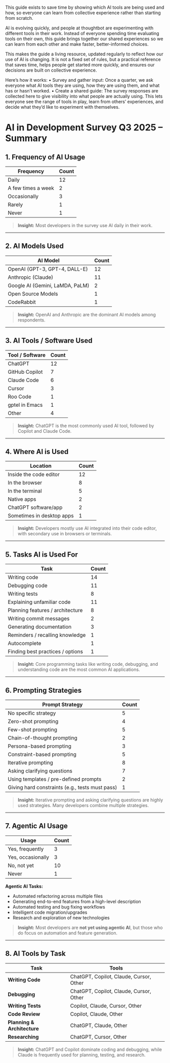 This guide exists to save time by showing which AI tools are being used and how, so everyone can learn from collective experience rather than starting from scratch.

AI is evolving quickly, and people at thoughtbot are experimenting with different tools in their work. Instead of everyone spending time evaluating tools on their own, this guide brings together our shared experiences so we can learn from each other and make faster, better-informed choices.

This makes the guide a living resource, updated regularly to reflect how our use of AI is changing. It is not a fixed set of rules, but a practical reference that saves time, helps people get started more quickly, and ensures our decisions are built on collective experience.

Here’s how it works:
	•	Survey and gather input: Once a quarter, we ask everyone what AI tools they are using, how they are using them, and what has or hasn’t worked.
	•	Create a shared guide: The survey responses are collected here to give visibility into what people are actually using. This lets everyone see the range of tools in play, learn from others’ experiences, and decide what they’d like to experiment with themselves.

# AI in Development Survey Q3 2025 – Summary

## 1. Frequency of AI Usage
| Frequency | Count |
|-----------|-------|
| Daily | 12 |
| A few times a week | 2 |
| Occasionally | 3 |
| Rarely | 1 |
| Never | 1 |

> **Insight:** Most developers in the survey use AI daily in their work.

---

## 2. AI Models Used
| AI Model | Count |
|----------|-------|
| OpenAI (GPT-3, GPT-4, DALL-E) | 12 |
| Anthropic (Claude) | 11 |
| Google AI (Gemini, LaMDA, PaLM) | 2 |
| Open Source Models | 1 |
| CodeRabbit | 1 |

> **Insight:** OpenAI and Anthropic are the dominant AI models among respondents.

---

## 3. AI Tools / Software Used
| Tool / Software | Count |
|----------------|-------|
| ChatGPT | 12 |
| GitHub Copilot | 7 |
| Claude Code | 6 |
| Cursor | 3 |
| Roo Code | 1 |
| gptel in Emacs | 1 |
| Other | 4 |

> **Insight:** ChatGPT is the most commonly used AI tool, followed by Copilot and Claude Code.

---

## 4. Where AI is Used
| Location | Count |
|---------|-------|
| Inside the code editor | 12 |
| In the browser | 8 |
| In the terminal | 5 |
| Native apps | 2 |
| ChatGPT software/app | 2 |
| Sometimes in desktop apps | 1 |

> **Insight:** Developers mostly use AI integrated into their code editor, with secondary use in browsers or terminals.

---

## 5. Tasks AI is Used For
| Task | Count |
|------|-------|
| Writing code | 14 |
| Debugging code | 11 |
| Writing tests | 8 |
| Explaining unfamiliar code | 11 |
| Planning features / architecture | 8 |
| Writing commit messages | 2 |
| Generating documentation | 3 |
| Reminders / recalling knowledge | 1 |
| Autocomplete | 1 |
| Finding best practices / options | 1 |

> **Insight:** Core programming tasks like writing code, debugging, and understanding code are the most common AI applications.

---

## 6. Prompting Strategies
| Prompt Strategy | Count |
|----------------|-------|
| No specific strategy | 5 |
| Zero-shot prompting | 4 |
| Few-shot prompting | 5 |
| Chain-of-thought prompting | 2 |
| Persona-based prompting | 3 |
| Constraint-based prompting | 5 |
| Iterative prompting | 8 |
| Asking clarifying questions | 7 |
| Using templates / pre-defined prompts | 2 |
| Giving hard constraints (e.g., tests must pass) | 1 |

> **Insight:** Iterative prompting and asking clarifying questions are highly used strategies. Many developers combine multiple strategies.

---

## 7. Agentic AI Usage
| Usage | Count |
|-------|-------|
| Yes, frequently | 3 |
| Yes, occasionally | 3 |
| No, not yet | 10 |
| Never | 1 |

**Agentic AI Tasks:**
- Automated refactoring across multiple files
- Generating end-to-end features from a high-level description
- Automated testing and bug fixing workflows
- Intelligent code migration/upgrades
- Research and exploration of new technologies

> **Insight:** Most developers are **not yet using agentic AI**, but those who do focus on automation and feature generation.

---

## 8. AI Tools by Task
| Task | Tools |
|------|-------|
| **Writing Code** | ChatGPT, Copilot, Claude, Cursor, Other |
| **Debugging** | ChatGPT, Copilot, Claude, Cursor, Other |
| **Writing Tests** | Copilot, Claude, Cursor, Other |
| **Code Review** | Copilot, Claude, Other |
| **Planning & Architecture** | ChatGPT, Claude, Other |
| **Researching** | ChatGPT, Cursor, Other |

> **Insight:** ChatGPT and Copilot dominate coding and debugging, while Claude is frequently used for planning, testing, and research.

